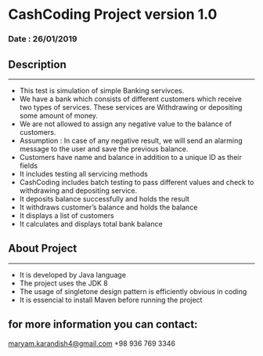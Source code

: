 # CashCoding Project version 1.0  
### Date : 26/01/2019

## Description
-------------------

* This test is simulation of simple Banking servivces.
* We have a bank which consists of different customers which receive two types of services. These services are Withdrawing or depositing some amount of money.
* We are not allowed to assign any negative value to the balance of customers.
* Assumption : In case of any negative result, we will send an alarming message to the user and save the previous balance.
*	Customers have name and balance in addition to a unique ID as their fields
*	It includes testing all servicing methods 
* CashCoding includes batch testing to pass different values and check to withdrawing and depositing service.
* It deposits balance successfully and holds the result
* It withdraws customer’s balance and holds the balance
* It displays a list of customers
* It calculates and displays total bank balance

## About Project
---------------------------

- It is developed by Java language
- The project uses the JDK 8 
- The usage of singletone design pattern is efficiently obvious in coding
- It is essencial to install Maven before running the project

for more information you can contact:
--------------------------------------
maryam.karandish4@gmail.com
+98 936 769 3346
